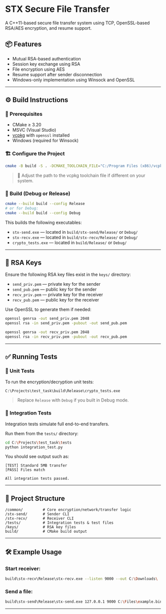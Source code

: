 # STX Secure File Transfer

A C++11-based secure file transfer system using TCP, OpenSSL-based RSA/AES encryption, and resume support.

## 📦 Features

- Mutual RSA-based authentication
- Session key exchange using RSA
- File encryption using AES
- Resume support after sender disconnection
- Windows-only implementation using Winsock and OpenSSL

---

## ⚙️ Build Instructions

### 🧰 Prerequisites

- CMake ≥ 3.20
- MSVC (Visual Studio)
- [vcpkg](https://github.com/microsoft/vcpkg) with `openssl` installed
- Windows (required for Winsock)

### 🏗️ Configure the Project

```bash
cmake -B build -S . -DCMAKE_TOOLCHAIN_FILE="C:/Program Files (x86)/vcpkg/scripts/buildsystems/vcpkg.cmake"
```

> 📝 Adjust the path to the vcpkg toolchain file if different on your system.

### 🧱 Build (Debug or Release)

```bash
cmake --build build --config Release
# or for Debug:
cmake --build build --config Debug
```

This builds the following executables:
- `stx-send.exe` — located in `build/stx-send/Release/` or `Debug/`
- `stx-recv.exe` — located in `build/stx-recv/Release/` or `Debug/`
- `crypto_tests.exe` — located in `build/Release/` or `Debug/`

---

## 🔐 RSA Keys

Ensure the following RSA key files exist in the `keys/` directory:

- `send_priv.pem` — private key for the sender
- `send_pub.pem`  — public key for the sender
- `recv_priv.pem` — private key for the receiver
- `recv_pub.pem`  — public key for the receiver

Use OpenSSL to generate them if needed:
```bash
openssl genrsa -out send_priv.pem 2048
openssl rsa -in send_priv.pem -pubout -out send_pub.pem

openssl genrsa -out recv_priv.pem 2048
openssl rsa -in recv_priv.pem -pubout -out recv_pub.pem
```

---

## ✅ Running Tests

### 🧪 Unit Tests

To run the encryption/decryption unit tests:

```bash
C:\Projects\test_task\build\Release\crypto_tests.exe
```

> Replace `Release` with `Debug` if you built in Debug mode.

### 🔁 Integration Tests

Integration tests simulate full end-to-end transfers.

Run them from the `tests/` directory:

```bash
cd C:\Projects\test_task\tests
python integration_test.py
```

You should see output such as:
```
[TEST] Standard 5MB transfer
[PASS] Files match

All integration tests passed.
```

---

## 📁 Project Structure

```
/common/         # Core encryption/network/transfer logic
/stx-send/       # Sender CLI
/stx-recv/       # Receiver CLI
/tests/          # Integration tests & test files
/keys/           # RSA key files
build/           # CMake build output
```

---

## 🛠️ Example Usage

### Start receiver:
```bash
build\stx-recv\Release\stx-recv.exe --listen 9000 --out C:\Downloads\
```

### Send a file:
```bash
build\stx-send\Release\stx-send.exe 127.0.0.1 9000 C:\Files\example.bin --key keys\send_priv.pem
```

---

